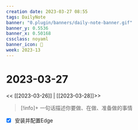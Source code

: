 ```yaml
---
creation date: 2023-03-27 08:55
tags: DailyNote
banner: "0.plugin/banners/daily-note-banner.gif"
banner_y: 0.5536
banner_x: 0.50168
cssclass: noyaml
banner_icon: 💌
week: 2023-13
---
```


# 2023-03-27

<< [[2023-03-26]] | [[2023-03-28]]>>


> [!info]+ 一句话描述你要做、在做、准备做的事情
> 


- [x] 安装并配置Edge

